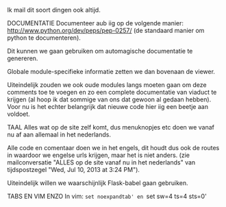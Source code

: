 Ik mail dit soort dingen ook altijd.

DOCUMENTATIE
Documenteer aub iig op de volgende manier: http://www.python.org/dev/peps/pep-0257/ (de standaard manier om python te documenteren).

Dit kunnen we gaan gebruiken om automagische documentatie te genereren. 

Globale module-specifieke informatie zetten we dan bovenaan de viewer.

Uiteindelijk zouden we ook oude modules langs moeten gaan om deze comments toe te voegen en zo een complete documentatie van viaduct te krijgen (al hoop ik dat sommige van ons dat gewoon al gedaan hebben). Voor nu is het echter belangrijk dat nieuwe code hier iig een beetje aan voldoet.

TAAL
Alles wat op de site zelf komt, dus menuknopjes etc doen we vanaf nu af aan allemaal in het nederlands. 

Alle code en comentaar doen we in het engels, dit houdt dus ook de routes in waardoor we engelse urls krijgen, maar het is niet anders. 
(zie mailconversatie "ALLES op de site vanaf nu in het nederlands" van tijdspostzegel  "Wed, Jul 10, 2013 at 3:24 PM"). 

Uiteindelijk willen we waarschijnlijk Flask-babel gaan gebruiken.

TABS EN VIM ENZO
In vim: `set noexpandtab' en `set sw=4 ts=4 sts=0'



